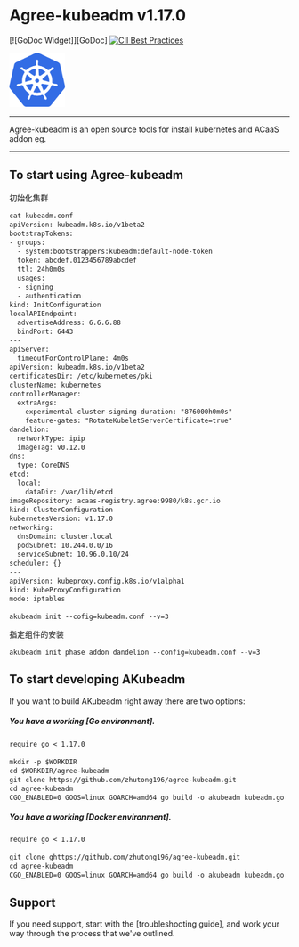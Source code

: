 # Agree-kubeadm v1.17.0

[![GoDoc Widget]][GoDoc] [![CII Best Practices](https://bestpractices.coreinfrastructure.org/projects/569/badge)](https://bestpractices.coreinfrastructure.org/projects/569)

<img src="https://github.com/kubernetes/kubernetes/raw/master/logo/logo.png" width="100">

----

Agree-kubeadm is an open source tools for install kubernetes and ACaaS addon eg. 


----

## To start using Agree-kubeadm
初始化集群
```
cat kubeadm.conf
apiVersion: kubeadm.k8s.io/v1beta2
bootstrapTokens:
- groups:
  - system:bootstrappers:kubeadm:default-node-token
  token: abcdef.0123456789abcdef
  ttl: 24h0m0s
  usages:
  - signing
  - authentication
kind: InitConfiguration
localAPIEndpoint:
  advertiseAddress: 6.6.6.88
  bindPort: 6443
---
apiServer:
  timeoutForControlPlane: 4m0s
apiVersion: kubeadm.k8s.io/v1beta2
certificatesDir: /etc/kubernetes/pki
clusterName: kubernetes
controllerManager:
  extraArgs:
    experimental-cluster-signing-duration: "876000h0m0s"
    feature-gates: "RotateKubeletServerCertificate=true"
dandelion:
  networkType: ipip
  imageTag: v0.12.0
dns:
  type: CoreDNS
etcd:
  local:
    dataDir: /var/lib/etcd
imageRepository: acaas-registry.agree:9980/k8s.gcr.io
kind: ClusterConfiguration
kubernetesVersion: v1.17.0
networking:
  dnsDomain: cluster.local
  podSubnet: 10.244.0.0/16
  serviceSubnet: 10.96.0.10/24
scheduler: {}
---
apiVersion: kubeproxy.config.k8s.io/v1alpha1
kind: KubeProxyConfiguration
mode: iptables

akubeadm init --cofig=kubeadm.conf --v=3
```
指定组件的安装
```
akubeadm init phase addon dandelion --config=kubeadm.conf --v=3
```

## To start developing AKubeadm

If you want to build AKubeadm right away there are two options:

##### You have a working [Go environment].

```
require go < 1.17.0

mkdir -p $WORKDIR
cd $WORKDIR/agree-kubeadm
git clone https://github.com/zhutong196/agree-kubeadm.git
cd agree-kubeadm
CGO_ENABLED=0 GOOS=linux GOARCH=amd64 go build -o akubeadm kubeadm.go

```

##### You have a working [Docker environment].

```
require go < 1.17.0

git clone ghttps://github.com/zhutong196/agree-kubeadm.git
cd agree-kubeadm
CGO_ENABLED=0 GOOS=linux GOARCH=amd64 go build -o akubeadm kubeadm.go

```


## Support

If you need support, start with the [troubleshooting guide],
and work your way through the process that we've outlined.

